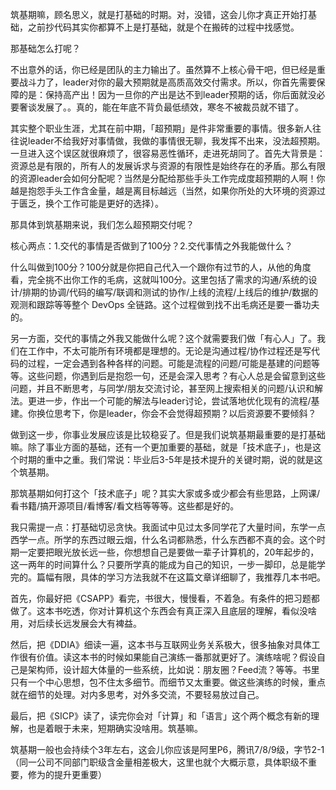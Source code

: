 筑基期嘛，顾名思义，就是打基础的时期。对，没错，这会儿你才真正开始打基础，之前抄代码其实你都算不上是打基础，就是个在搬砖的过程中找感觉。

那基础怎么打呢？

不出意外的话，你已经是团队的主力输出了。虽然算不上核心骨干吧，但已经是重要战斗力了，leader对你的最大预期就是高质高效交付需求。所以，你首先需要保障的是：保持高产出！因为一旦你的产出是达不到leader预期的话，你后面就没必要奢谈发展了。。真的，能在年底不背负最低绩效，寒冬不被裁员就不错了。

其实整个职业生涯，尤其在前中期，「超预期」是件非常重要的事情。很多新人往往说leader不给我好对事情做，我做的事情很无聊，我发挥不出来，没法超预期。一旦进入这个误区就很麻烦了，很容易恶性循环，走进死胡同了。首先大背景是：资源总是有限的，所有人的发展诉求与资源的有限性是始终存在的矛盾。那么有限的资源leader会如何分配呢？当然是分配给那些手头工作完成度超预期的人啊！你越是抱怨手头工作含金量，越是离目标越远（当然，如果你所处的大环境的资源过于匮乏，换个工作可能是更好的选择）。

那具体到筑基期来说，我们怎么超预期交付呢？

核心两点：1.交代的事情是否做到了100分？2.交代事情之外我能做什么？

什么叫做到100分？100分就是你把自己代入一个跟你有过节的人，从他的角度看，完全挑不出你工作的毛病，这就叫100分。这里包括了需求的沟通/系统的设计/排期的协调/代码的编写/联调和测试的协作/上线的流程/上线后的维护/数据的观测和跟踪等等整个 DevOps 全链路。这个过程做到找不出毛病还是要一番功夫的。

另一方面，交代的事情之外我又能做什么呢？这个就需要我们做「有心人」了。我们在工作中，不太可能所有环境都是理想的。无论是沟通过程/协作过程还是写代码的过程，一定会遇到各种各样的问题。可能是流程的问题/可能是基建的问题等等。这些问题，你遇到后是抱怨一句，还是会深入思考？有心人总是会留意到这些问题，并且不断思考，与同学/朋友交流讨论，甚至网上搜索相关的问题/认识和解法。更进一步，作出一个可能的解法与leader讨论，尝试落地优化现有的流程/基建。你换位思考下，你是leader，你会不会觉得超预期？以后资源要不要倾斜？

做到这一步，你事业发展应该是比较稳妥了。但是我们说筑基期最重要的是打基础嘛。除了事业方面的基础，还有一个更加重要的基础，就是「技术底子」，也是这个时期的重中之重。我们常说：毕业后3-5年是技术提升的关键时期，说的就是这个筑基期。

那筑基期如何打这个「技术底子」呢？其实大家或多或少都会有些思路，上网课/看书籍/搞开源项目/看博客/看文档等等等。这些都是好的。

我只需提一点：打基础切忌贪快。我面试中见过太多同学花了大量时间，东学一点西学一点。所学的东西过眼云烟，什么名词都熟悉，什么东西都不真的会。这个时期一定要把眼光放长远一些，你想想自己是要做一辈子计算机的，20年起步的，这一两年的时间算什么？只要所学真的能成为自己的知识，一步一脚印，总是能学完的。篇幅有限，具体的学习方法我就不在这篇文章详细聊了，我推荐几本书吧。

首先，你最好把《CSAPP》看完，书很大，慢慢看，不着急。有条件的把习题都做了。这本书吃透，你对计算机这个东西会有真正深入且底层的理解，看似没啥用，对后续长远发展会大有裨益。

然后，把《DDIA》细读一遍，这本书与互联网业务关系极大，很多抽象对具体工作很有价值。读这本书的时候如果能自己演练一番那就更好了。演练啥呢？假设自己是架构师，设计超大体量的一些系统，比如说：朋友圈？Feed流？等等。书里只有一个中心思想，包不住太多细节。而细节又太重要。做这些演练的时候，重点就在细节的处理。对内多思考，对外多交流，不要轻易放过自己。

最后，把《SICP》读了，读完你会对「计算」和「语言」这个两个概念有新的理解，也是着眼于未来，短期确实没啥用。筑基嘛。

筑基期一般也会持续个3年左右，这会儿你应该是阿里P6，腾讯7/8/9级，字节2-1（同一公司不同部门职级含金量相差极大，这里也就个大概示意，具体职级不重要，修为的提升更重要）